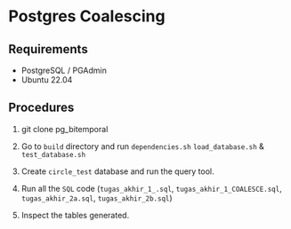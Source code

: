 # Postgres Coalescing

## Requirements

- PostgreSQL / PGAdmin
- Ubuntu 22.04

## Procedures

1. git clone pg_bitemporal

2. Go to `build` directory and run `dependencies.sh` `load_database.sh` & `test_database.sh`

3. Create `circle_test` database and run the query tool.

4. Run all the `SQL` code (`tugas_akhir_1_.sql`, `tugas_akhir_1_COALESCE.sql`, `tugas_akhir_2a.sql`, `tugas_akhir_2b.sql`)

5. Inspect the tables generated.